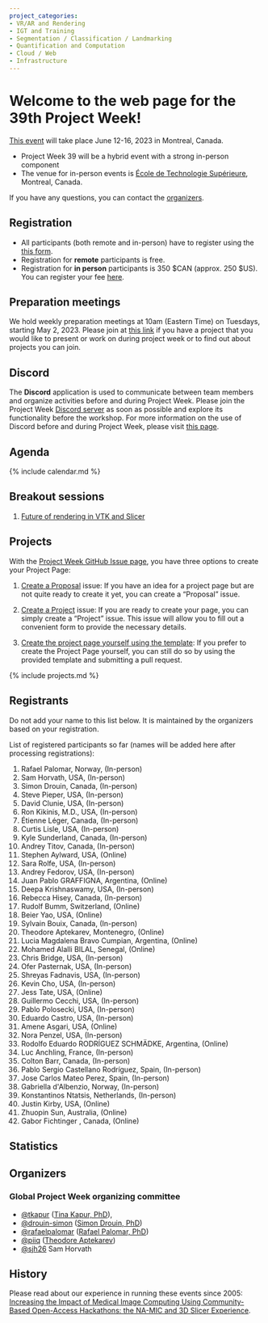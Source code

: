 ```yaml
---
project_categories:
- VR/AR and Rendering
- IGT and Training
- Segmentation / Classification / Landmarking
- Quantification and Computation
- Cloud / Web
- Infrastructure
---
```


# Welcome to the web page for the 39th Project Week!

[This event](https://projectweek.na-mic.org/PW39_2023_Montreal/) will take place June 12-16, 2023 in Montreal, Canada.

* Project Week 39 will be a hybrid event with a strong in-person component
* The venue for in-person events is [École de Technologie Supérieure](https://www.etsmtl.ca/), Montreal, Canada.

If you have any questions, you can contact the [organizers](#organizers).

## Registration
* All participants (both remote and in-person) have to register using the [this form](https://docs.google.com/forms/d/e/1FAIpQLSe9dyTCW8Y-RWHEvBUTUXTpbP8Nd9KvUUFpoItuy9_fYKYRfw/viewform).
* Registration for **remote** participants is free.
* Registration for **in person** participants is 350 $CAN (approx. 250 $US). You can register your fee [here](https://www.eventbrite.ca/e/na-mic-project-week-39-tickets-593226786287).

## Preparation meetings
We hold weekly preparation meetings at 10am (Eastern Time) on Tuesdays, starting May 2, 2023. Please join at [this link](https://etsmtl.zoom.us/j/88039770641?pwd=L3JnRFAvRjQ2OEk1UWt1N2VMWDZZZz09) if you have a project that you would like to present or work on during project week or to find out about projects you can join.

## Discord
The **Discord** application is used to communicate between team members and organize activities before and during Project Week. Please join the Project Week [Discord server](https://discord.gg/yQsNVdVpS3) as soon as possible and explore its functionality before the workshop. For more information on the use of Discord before and during Project Week, please visit [this page](../common/Discord.md).

##  Agenda

{% include calendar.md %}

## Breakout sessions
1. [Future of rendering in VTK and Slicer](BreakoutSessions/RenderingBreakout/Readme.md)

## Projects

With the [Project Week GitHub Issue page](https://github.com/NA-MIC/ProjectWeek/issues/new/choose), you have three options to create your Project Page:

1.    [Create a Proposal](https://github.com/NA-MIC/ProjectWeek/issues/new?assignees=drouin-simon%2Cpiiq%2Crafaelpalomar%2Csjh26%2Ctkapur&labels=proposal%2Cevent%3APW39_2023_Montreal&projects=&template=proposal.yml&title=Proposal%3A+) issue: If you have an idea for a project page but are not quite ready to create it yet, you can create a “Proposal” issue.

2.    [Create a Project](https://github.com/NA-MIC/ProjectWeek/issues/new?assignees=drouin-simon%2Cpiiq%2Crafaelpalomar%2Csjh26%2Ctkapur&labels=project%2Cevent%3APW39_2023_Montreal&projects=&template=project.yml&title=Project%3A+) issue: If you are ready to create your page, you can simply create a “Project” issue. This issue will allow you to fill out a convenient form to provide the necessary details.

3.    [Create the project page yourself using the template](Projects/Readme.md): If you prefer to create the Project Page yourself, you can still do so by using the provided template and submitting a pull request.

{% include projects.md %}

## Registrants

Do not add your name to this list below. It is maintained by the organizers based on your registration. <!-- Register [here](https://forms.gle/sh9jGJLJdBm4us3E7) -->

List of registered participants so far (names will be added here after processing registrations):

<!-- Participants list is updated programmatically, please don't remove the comments -->
<!-- Participants list start -->

1. Rafael Palomar, Norway, (In-person)
1. Sam Horvath, USA, (In-person)
1. Simon Drouin, Canada, (In-person)
1. Steve Pieper, USA, (In-person)
1. David Clunie, USA, (In-person)
1. Ron Kikinis, M.D., USA, (In-person)
1. Étienne Léger, Canada, (In-person)
1. Curtis Lisle, USA, (In-person)
1. Kyle Sunderland, Canada, (In-person)
1. Andrey Titov, Canada, (In-person)
1. Stephen Aylward, USA, (Online)
1. Sara Rolfe, USA, (In-person)
1. Andrey Fedorov, USA, (In-person)
1. Juan Pablo GRAFFIGNA, Argentina, (Online)
1. Deepa Krishnaswamy, USA, (In-person)
1. Rebecca Hisey, Canada, (In-person)
1. Rudolf Bumm, Switzerland, (Online)
1. Beier Yao, USA, (Online)
1. Sylvain Bouix, Canada, (In-person)
1. Theodore Aptekarev, Montenegro, (Online)
1. Lucia Magdalena Bravo Cumpian, Argentina, (Online)
1. Mohamed Alalli BILAL, Senegal, (Online)
1. Chris Bridge, USA, (In-person)
1. Ofer Pasternak, USA, (In-person)
1. Shreyas Fadnavis, USA, (In-person)
1. Kevin Cho, USA, (In-person)
1. Jess Tate, USA, (Online)
1. Guillermo Cecchi, USA, (In-person)
1. Pablo Polosecki, USA, (In-person)
1. Eduardo Castro, USA, (In-person)
1. Amene Asgari, USA, (Online)
1. Nora Penzel, USA, (In-person)
1. Rodolfo Eduardo RODRÍGUEZ SCHMÄDKE, Argentina, (Online)
1. Luc Anchling, France, (In-person)
1. Colton Barr, Canada, (In-person)
1. Pablo Sergio Castellano Rodríguez, Spain, (In-person)
1. Jose Carlos Mateo Perez, Spain, (In-person)
1. Gabriella d'Albenzio, Norway, (In-person)
1. Konstantinos Ntatsis, Netherlands, (In-person)
1. Justin Kirby, USA, (Online)
1. Zhuopin Sun, Australia, (Online)
1. Gabor Fichtinger , Canada, (Online)

<!-- Participants list end -->

## Statistics

<!-- <img alt="Participation statistics" src="statistics.svg" width="500"/> -->

## Organizers

### Global Project Week organizing committee
* [@tkapur](https://github.com/tkapur) ([Tina Kapur, PhD](http://www.spl.harvard.edu/pages/People/tkapur)),
* [@drouin-simon](https://github.com/drouin-simon) ([Simon Drouin, PhD](https://drouin-simon.github.io/ETS-web//))
* [@rafaelpalomar](https://github.com/rafaelpalomar) ([Rafael Palomar, PhD](https://www.ntnu.edu/employees/rafaelp))
* [@piiq](https://github.com/piiq) ([Theodore Aptekarev](https://discourse.slicer.org/u/pll_llq))
* [@sjh26](https://github.com/sjh26) Sam Horvath

## History
Please read about our experience in running these events since 2005: [Increasing the Impact of Medical Image Computing Using
Community-Based Open-Access Hackathons: the NA-MIC and 3D Slicer Experience](http://perk.cs.queensu.ca/sites/perkd7.cs.queensu.ca/files/Kapur2016.pdf).
